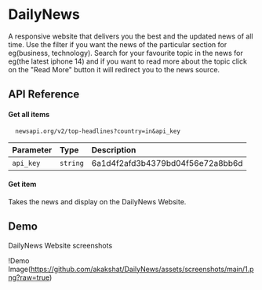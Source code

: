 
# DailyNews

A responsive website that delivers you the best and the updated news of all time.
Use the filter if you want the news of the particular section for eg(business, technology).
Search for your favourite topic in the news for eg(the latest iphone 14) and 
if you want to read more about the topic click on the "Read More" button
it will redirect you to the news source.

## API Reference

#### Get all items

```http
  newsapi.org/v2/top-headlines?country=in&api_key
```

| Parameter | Type     | Description                |
| :-------- | :------- | :------------------------- |
| `api_key` | `string` | 6a1d4f2afd3b4379bd04f56e72a8bb6d |

#### Get item

Takes the news and display on the DailyNews Website.


## Demo

DailyNews Website screenshots 

!Demo Image(https://github.com/akakshat/DailyNews/assets/screenshots/main/1.png?raw=true)
